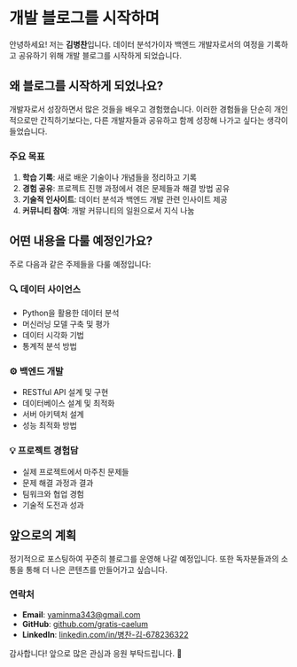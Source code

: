 # 개발 블로그를 시작하며

안녕하세요! 저는 **김병찬**입니다. 데이터 분석가이자 백엔드 개발자로서의 여정을 기록하고 공유하기 위해 개발 블로그를 시작하게 되었습니다.

## 왜 블로그를 시작하게 되었나요?

개발자로서 성장하면서 많은 것들을 배우고 경험했습니다. 이러한 경험들을 단순히 개인적으로만 간직하기보다는, 다른 개발자들과 공유하고 함께 성장해 나가고 싶다는 생각이 들었습니다.

### 주요 목표

1. **학습 기록**: 새로 배운 기술이나 개념들을 정리하고 기록
2. **경험 공유**: 프로젝트 진행 과정에서 겪은 문제들과 해결 방법 공유
3. **기술적 인사이트**: 데이터 분석과 백엔드 개발 관련 인사이트 제공
4. **커뮤니티 참여**: 개발 커뮤니티의 일원으로서 지식 나눔

## 어떤 내용을 다룰 예정인가요?

주로 다음과 같은 주제들을 다룰 예정입니다:

### 🔍 데이터 사이언스
- Python을 활용한 데이터 분석
- 머신러닝 모델 구축 및 평가
- 데이터 시각화 기법
- 통계적 분석 방법

### ⚙️ 백엔드 개발
- RESTful API 설계 및 구현
- 데이터베이스 설계 및 최적화
- 서버 아키텍처 설계
- 성능 최적화 방법

### 💡 프로젝트 경험담
- 실제 프로젝트에서 마주친 문제들
- 문제 해결 과정과 결과
- 팀워크와 협업 경험
- 기술적 도전과 성과

## 앞으로의 계획

정기적으로 포스팅하여 꾸준히 블로그를 운영해 나갈 예정입니다. 또한 독자분들과의 소통을 통해 더 나은 콘텐츠를 만들어가고 싶습니다.

### 연락처
- **Email**: yaminma343@gmail.com
- **GitHub**: [github.com/gratis-caelum](https://github.com/gratis-caelum)
- **LinkedIn**: [linkedin.com/in/병찬-김-678236322](https://www.linkedin.com/in/%EB%B3%91%EC%B0%AC-%EA%B9%80-678236322/)

감사합니다! 앞으로 많은 관심과 응원 부탁드립니다. 🚀